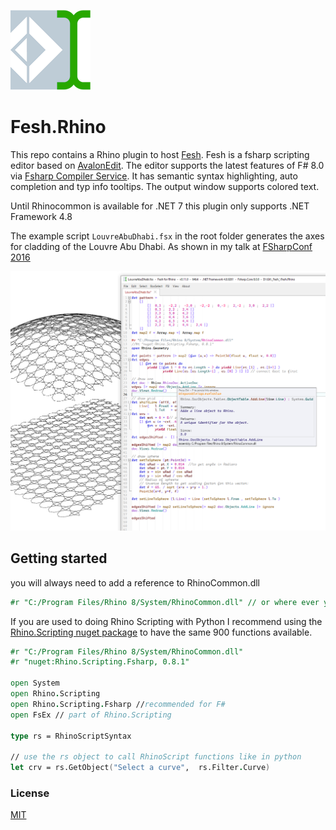 ![Logo](https://raw.githubusercontent.com/goswinr/Fesh.Rhino/main/Media/logo128.png)
# Fesh.Rhino

 This repo contains a Rhino plugin to host [Fesh](https://github.com/goswinr/Fesh). Fesh is a fsharp scripting editor based on [AvalonEdit](https://github.com/goswinr/AvalonEditB).
 The editor supports the latest features of F# 8.0 via [Fsharp Compiler Service](https://www.nuget.org/packages/FSharp.Compiler.Service)</a>.
 It has semantic syntax highlighting, auto completion and typ info tooltips. The output window supports colored text.

Until Rhinocommon is available for .NET 7 this plugin only supports .NET Framework 4.8


The example script `LouvreAbuDhabi.fsx` in the root folder generates the axes for cladding of the Louvre Abu Dhabi.
As shown in my talk at [FSharpConf 2016](https://www.youtube.com/watch?v=ZY-bvZZZZnE)

![Screenshot](https://raw.githubusercontent.com/goswinr/Fesh.Rhino/main/Media/screen1.png)

## Getting started

you will always need to add a reference to RhinoCommon.dll


```fsharp
#r "C:/Program Files/Rhino 8/System/RhinoCommon.dll" // or where ever you have it
```

If you are used to doing Rhino Scripting with Python I recommend using the [Rhino.Scripting nuget package](https://nuget.org/packages/Rhino.Scripting) to have the same 900 functions available.


```fsharp
#r "C:/Program Files/Rhino 8/System/RhinoCommon.dll"
#r "nuget:Rhino.Scripting.Fsharp, 0.8.1"

open System
open Rhino.Scripting
open Rhino.Scripting.Fsharp //recommended for F#
open FsEx // part of Rhino.Scripting

type rs = RhinoScriptSyntax

// use the rs object to call RhinoScript functions like in python
let crv = rs.GetObject("Select a curve",  rs.Filter.Curve)
```

### License
[MIT](https://github.com/goswinr/Fesh.Rhino/blob/main/LICENSE)

